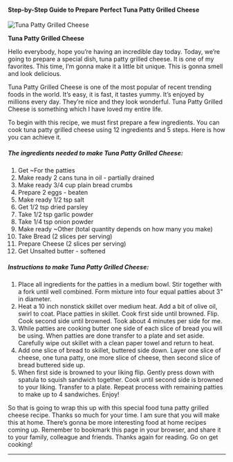             

#### Step-by-Step Guide to Prepare Perfect Tuna Patty Grilled Cheese

![Tuna Patty Grilled Cheese](https://img-global.cpcdn.com/recipes/ececfe55c84f4234/751x532cq70/tuna-patty-grilled-cheese-recipe-main-photo.jpg)

**Tuna Patty Grilled Cheese**

Hello everybody, hope you’re having an incredible day today. Today, we’re going to prepare a special dish, tuna patty grilled cheese. It is one of my favorites. This time, I’m gonna make it a little bit unique. This is gonna smell and look delicious.

Tuna Patty Grilled Cheese is one of the most popular of recent trending foods in the world. It’s easy, it is fast, it tastes yummy. It’s enjoyed by millions every day. They’re nice and they look wonderful. Tuna Patty Grilled Cheese is something which I have loved my entire life.

To begin with this recipe, we must first prepare a few ingredients. You can cook tuna patty grilled cheese using 12 ingredients and 5 steps. Here is how you can achieve it.

##### The ingredients needed to make Tuna Patty Grilled Cheese:

1.  Get ~For the patties
2.  Make ready 2 cans tuna in oil - partially drained
3.  Make ready 3/4 cup plain bread crumbs
4.  Prepare 2 eggs - beaten
5.  Make ready 1/2 tsp salt
6.  Get 1/2 tsp dried parsley
7.  Take 1/2 tsp garlic powder
8.  Take 1/4 tsp onion powder
9.  Make ready ~Other (total quantity depends on how many you make)
10.  Take Bread (2 slices per serving)
11.  Prepare Cheese (2 slices per serving)
12.  Get Unsalted butter - softened

##### Instructions to make Tuna Patty Grilled Cheese:

1.  Place all ingredients for the patties in a medium bowl. Stir together with a fork until well combined. Form mixture into four equal patties about 3" in diameter.
2.  Heat a 10 inch nonstick skillet over medium heat. Add a bit of olive oil, swirl to coat. Place patties in skillet. Cook first side until browned. Flip. Cook second side until browned. Took about 4 minutes per side for me.
3.  While patties are cooking butter one side of each slice of bread you will be using. When patties are done transfer to a plate and set aside. Carefully wipe out skillet with a clean paper towel and return to heat.
4.  Add one slice of bread to skillet, buttered side down. Layer one slice of cheese, one tuna patty, one more slice of cheese, then second slice of bread buttered side up.
5.  When first side is browned to your liking flip. Gently press down with spatula to squish sandwich together. Cook until second side is browned to your liking. Transfer to a plate. Repeat process with remaining patties to make up to 4 sandwiches. Enjoy!

So that is going to wrap this up with this special food tuna patty grilled cheese recipe. Thanks so much for your time. I am sure that you will make this at home. There’s gonna be more interesting food at home recipes coming up. Remember to bookmark this page in your browser, and share it to your family, colleague and friends. Thanks again for reading. Go on get cooking!

* * *